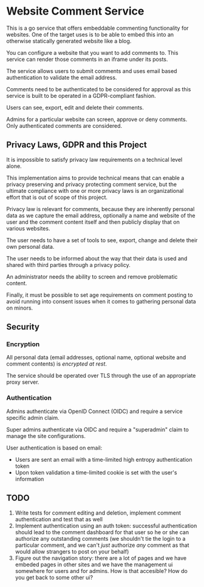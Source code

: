 # Website Comment Service

This is a go service that offers embeddable commenting functionality for websites. One of the target uses is to be able to embed this into an otherwise statically generated website like a blog.

You can configure a website that you want to add comments to. This service can render those comments in an iframe under its posts.

The service allows users to submit comments and uses email based authentication to validate the email address.

Comments need to be authenticated to be considered for approval as this service is built to be operated in a GDPR-compliant fashion. 

Users can see, export, edit and delete their comments.

Admins for a particular website can screen, approve or deny comments. Only authenticated comments are considered.


## Privacy Laws, GDPR and this Project

It is impossible to satisfy privacy law requirements on a technical level alone. 

This implementation aims to provide technical means that can enable a privacy preserving and privacy protecting comment service, but the ultimate compliance with one or more privacy laws is an organizational effort that is out of scope of this project.

Privacy law is relevant for comments, because they are inherently personal data as we capture the email address, optionally a name and website of the user and the comment content itself and then publicly display that on various websites.

The user needs to have a set of tools to see, export, change and delete their own personal data.

The user needs to be informed about the way that their data is used and shared with third parties through a privacy policy.

An administrator needs the ability to screen and remove problematic content.

Finally, it must be possible to set age requirements on comment posting to avoid running into consent issues when it comes to gathering personal data on minors.

## Security

### Encryption

All personal data (email addresses, optional name, optional website and comment contents) is _encrypted at rest_.

The service should be operated over TLS through the use of an appropriate proxy server.

### Authentication 

Admins authenticate via OpenID Connect (OIDC) and require a service specific admin claim.

Super admins authenticate via OIDC and require a "superadmin" claim to manage the site configurations.

User authentication is based on email:
- Users are sent an email with a time-limited high entropy authentication token
- Upon token validation a time-limited cookie is set with the user's information

## TODO

1. Write tests for comment editing and deletion, implement comment authentication and test that as well
1. Implement authentication using an auth token: successful authentication should lead to the comment dashboard for that user so he or she can authorize any outstanding comments (we shouldn't tie the login to a particular comment, and we can't _just_ authorize _any_ comment as that would allow strangers to post on your behalf)
1. Figure out the navigation story: there are a lot of pages and we have embeded pages in other sites and we have the management ui somewhere for users and for admins. How is that accesible? How do you get back to some other ui? 